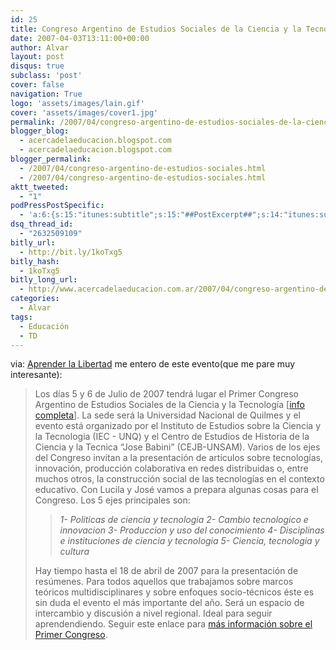 ```yaml
---
id: 25
title: Congreso Argentino de Estudios Sociales de la Ciencia y la Tecnología
date: 2007-04-03T13:11:00+00:00
author: Alvar
layout: post
disqus: true
subclass: 'post'
cover: false
navigation: True
logo: 'assets/images/lain.gif'
cover: 'assets/images/cover1.jpg'
permalink: /2007/04/congreso-argentino-de-estudios-sociales-de-la-ciencia-y-la-tecnologia/
blogger_blog:
  - acercadelaeducacion.blogspot.com
  - acercadelaeducacion.blogspot.com
blogger_permalink:
  - /2007/04/congreso-argentino-de-estudios-sociales.html
  - /2007/04/congreso-argentino-de-estudios-sociales.html
aktt_tweeted:
  - "1"
podPressPostSpecific:
  - 'a:6:{s:15:"itunes:subtitle";s:15:"##PostExcerpt##";s:14:"itunes:summary";s:15:"##PostExcerpt##";s:15:"itunes:keywords";s:17:"##WordPressCats##";s:13:"itunes:author";s:10:"##Global##";s:15:"itunes:explicit";s:7:"Default";s:12:"itunes:block";s:7:"Default";}'
dsq_thread_id:
  - "2632509109"
bitly_url:
  - http://bit.ly/1koTxg5
bitly_hash:
  - 1koTxg5
bitly_long_url:
  - http://www.acercadelaeducacion.com.ar/2007/04/congreso-argentino-de-estudios-sociales-de-la-ciencia-y-la-tecnologia/
categories:
  - Alvar
tags:
  - Educación
  - TD
---
```

via: <a href="http://www.aprenderlalibertad.org/blog/?p=188">Aprender la Libertad</a> me entero de este evento(que me pare muy interesante):
<blockquote>Los días 5 y 6 de Julio de 2007 tendrá lugar el Primer Congreso Argentino de Estudios Sociales de la Ciencia y la Tecnología [<a href="http://www.arielvercelli.org/blog/?p=195">info completa</a>]. La sede será la Universidad Nacional de Quilmes y el evento está organizado por el Instituto de Estudios sobre la Ciencia y la Tecnologia (IEC - UNQ) y el Centro de Estudios de Historia de la Ciencia y la Tecnica “Jose Babini” (CEJB-UNSAM). Varios de los ejes del Congreso invitan a la presentación de artículos sobre tecnologías, innovación, producción colaborativa en redes distribuidas o, entre muchos otros, la construcción social de las tecnologías en el contexto educativo. Con Lucila y José vamos a prepara algunas cosas para el Congreso. Los 5 ejes principales son:
<blockquote><em>1- Politicas de ciencia y tecnologia
2- Cambio tecnologico e innovacion
3- Produccion y uso del conocimiento
4- Disciplinas e instituciones de ciencia y tecnologia
5- Ciencia, tecnologia y cultura </em></blockquote>
Hay tiempo hasta el 18 de abril de 2007 para la presentación de resúmenes. Para todos aquellos que trabajamos sobre marcos teóricos multidisciplinares y sobre enfoques socio-técnicos éste es sin duda el evento el más importante del año. Será un espacio de intercambio y discusión a nivel regional. Ideal para seguir aprendendiendo. Seguir este enlace para <a href="http://www.arielvercelli.org/blog/?p=195">más información sobre el Primer Congreso</a>.</blockquote>
